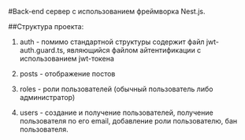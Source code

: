 #Back-end сервер с использованием фреймворка Nest.js. 

##Структура проекта:

1. auth - помимо стандартной структуры содержит файл jwt-auth.guard.ts, являющийся файлом айтентификации с использованием jwt-токена

2. posts - отображение постов

3. roles - роли пользователей (обычный пользователь либо администратор)

4. users - создание и получение пользователей, получение пользователя по его email, добавление роли пользователю, бан пользователя.

